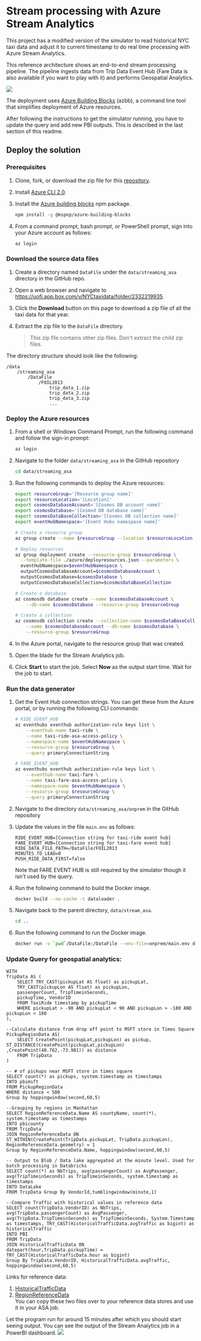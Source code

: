 # Stream processing with Azure Stream Analytics

This project has a modified version of the simulator to read historical NYC taxi data and adjust it to current timestamp to do real time processing with Azure Stream Analytics.

This reference architecture shows an end-to-end stream processing pipeline. The pipeline ingests data from Trip Data Event Hub (Fare Data is also available if you want to play with it) and performs Geospatial Analytics.

![](ASA-refarch.jpg)

The deployment uses [Azure Building Blocks](https://github.com/mspnp/template-building-blocks/wiki) (azbb), a command line tool that simplifies deployment of Azure resources.

After following the instructions to get the simulator running, you have to update the query and add new PBI outputs. This is described in the last section of this readme.

## Deploy the solution 

### Prerequisites

1. Clone, fork, or download the zip file for this [repository](https://github.com/sidramadoss/reference-architectures).

2. Install [Azure CLI 2.0](https://docs.microsoft.com/cli/azure/install-azure-cli?view=azure-cli-latest).

3. Install the [Azure building blocks](https://github.com/mspnp/template-building-blocks/wiki/Install-Azure-Building-Blocks) npm package.

   ```bash
   npm install -g @mspnp/azure-building-blocks
   ```

4. From a command prompt, bash prompt, or PowerShell prompt, sign into your Azure account as follows:

   ```bash
   az login
   ```

### Download the source data files

1. Create a directory named `DataFile` under the `data/streaming_asa` directory in the GitHub repo.

2. Open a web browser and navigate to https://uofi.app.box.com/v/NYCtaxidata/folder/2332219935.

3. Click the **Download** button on this page to download a zip file of all the taxi data for that year.

4. Extract the zip file to the `DataFile` directory.

    > This zip file contains other zip files. Don't extract the child zip files.

The directory structure should look like the following:

```
/data
    /streaming_asa
        /DataFile
            /FOIL2013
                trip_data_1.zip
                trip_data_2.zip
                trip_data_3.zip
                ...
```

### Deploy the Azure resources

1. From a shell or Windows Command Prompt, run the following command and follow the sign-in prompt:

    ```bash
    az login
    ```

2. Navigate to the folder `data/streaming_asa` in the GitHub repository

    ```bash
    cd data/streaming_asa
    ```

2. Run the following commands to deploy the Azure resources:

    ```bash
    export resourceGroup='[Resource group name]'
    export resourceLocation='[Location]'
    export cosmosDatabaseAccount='[Cosmos DB account name]'
    export cosmosDatabase='[Cosmod DB database name]'
    export cosmosDataBaseCollection='[Cosmos DB collection name]'
    export eventHubNamespace='[Event Hubs namespace name]'

    # Create a resource group
    az group create --name $resourceGroup --location $resourceLocation

    # Deploy resources
    az group deployment create --resource-group $resourceGroup \
      --template-file ./azure/deployresources.json --parameters \
      eventHubNamespace=$eventHubNamespace \
      outputCosmosDatabaseAccount=$cosmosDatabaseAccount \
      outputCosmosDatabase=$cosmosDatabase \
      outputCosmosDatabaseCollection=$cosmosDataBaseCollection

    # Create a database 
    az cosmosdb database create --name $cosmosDatabaseAccount \
        --db-name $cosmosDatabase --resource-group $resourceGroup

    # Create a collection
    az cosmosdb collection create --collection-name $cosmosDataBaseCollection \
        --name $cosmosDatabaseAccount --db-name $cosmosDatabase \
        --resource-group $resourceGroup
    ```

3. In the Azure portal, navigate to the resource group that was created.

4. Open the blade for the Stream Analytics job.

5. Click **Start** to start the job. Select **Now** as the output start time. Wait for the job to start.

### Run the data generator

1. Get the Event Hub connection strings. You can get these from the Azure portal, or by running the following CLI commands:

    ```bash
    # RIDE_EVENT_HUB
    az eventhubs eventhub authorization-rule keys list \
        --eventhub-name taxi-ride \
        --name taxi-ride-asa-access-policy \
        --namespace-name $eventHubNamespace \
        --resource-group $resourceGroup \
        --query primaryConnectionString

    # FARE_EVENT_HUB
    az eventhubs eventhub authorization-rule keys list \
        --eventhub-name taxi-fare \
        --name taxi-fare-asa-access-policy \
        --namespace-name $eventHubNamespace \
        --resource-group $resourceGroup \
        --query primaryConnectionString
    ```

2. Navigate to the directory `data/streaming_asa/onprem` in the GitHub repository

3. Update the values in the file `main.env` as follows:

    ```
    RIDE_EVENT_HUB=[Connection string for taxi-ride event hub]
    FARE_EVENT_HUB=[Connection string for taxi-fare event hub]
    RIDE_DATA_FILE_PATH=/DataFile/FOIL2013
    MINUTES_TO_LEAD=0
    PUSH_RIDE_DATA_FIRST=false
    ```
    Note that FARE EVENT HUB is still required by the simulator though it isn't used by the query.

4. Run the following command to build the Docker image.

    ```bash
    docker build --no-cache -t dataloader .
    ```

5. Navigate back to the parent directory, `data/stream_asa`.

    ```bash
    cd ..
    ```

6. Run the following command to run the Docker image.

    ```bash
    docker run -v `pwd`/DataFile:/DataFile --env-file=onprem/main.env dataloader:latest
    ```

### Update Query for geospatial analytics:
```--SELECT all relevant fields from TaxiRide Streaming input
WITH 
TripData AS (
    SELECT TRY_CAST(pickupLat AS float) as pickupLat,
    TRY_CAST(pickupLon AS float) as pickupLon,
    passengerCount, TripTimeinSeconds, 
    pickupTime, VendorID
    FROM TaxiRide timestamp by pickupTime
    WHERE pickupLat > -90 AND pickupLat < 90 AND pickupLon > -180 AND pickupLon < 180
),

--Calculate distance from drop off point to MSFT store in Times Square
PickupRegionData AS(
    SELECT CreatePoint(pickupLat,pickupLon) as pickup,  ST_DISTANCE(CreatePoint(pickupLat,pickupLon) ,CreatePoint(40.762,-73.981)) as distance
    FROM TripData
)

-- # of pickups near MSFT store in times square
SELECT count(*) as pickups, system.timestamp as timestamps
INTO pbimsft
FROM PickupRegionData
WHERE distance < 500
Group by hoppingwindow(second,60,5)

--Grouping by regions in Manhattan
SELECT RegionReferenceData.Name AS countyName, count(*), system.timestamp as timestamps
INTO pbicounty
FROM TripData
JOIN RegionReferenceData ON 
ST_WITHIN(CreatePoint(TripData.pickupLat, TripData.pickupLon), RegionReferenceData.geometry) = 1
Group by RegionReferenceData.Name, hoppingwindow(second,60,5)

-- Output to Blob / Data lake aggregated at the minute level. Used for batch processing in Databricks
SELECT count(*) as NbTrips, avg(passengerCount) as AvgPassenger, avg(TripTimeinSeconds) as TripTimeinSeconds, system.timestamp as timestamps
INTO DataLake
FROM TripData Group By VendorId,tumblingwindow(minute,1)

--Compare Traffic with historical values in reference data
SELECT count(TripData.VendorID) as NbTrips, avg(TripData.passengerCount) as AvgPassenger, avg(TripData.TripTimeinSeconds) as TripTimeinSeconds, System.Timestamp as timestamps, TRY_CAST(HistoricalTrafficData.avgTraffic as bigint) as historicalTraffic
INTO PBI
FROM TripData
JOIN HistoricalTrafficData ON
datepart(hour,TripData.pickupTime) = TRY_CAST(HistoricalTrafficData.hour as bigint)
Group By TripData.VendorID, HistoricalTrafficData.avgTraffic, hoppingwindow(second,60,5)
```
Links for reference data:
1. [HistoricalTrafficData](https://forresterdemoblobop.blob.core.windows.net/referencedata/avgtraffic.csv)
2. [RegionReferenceData](https://forresterdemoblobop.blob.core.windows.net/referencedata/manhattan-ny.json)
<br>You can copy these two files over to your reference data stores and use it in your ASA job.

Let the program run for around 15 minutes after which you should start seeing output. You can see the output of the Stream Analytics job in a PowerBI dashboard.
![](ASA-refarch-pbi.jpg)
